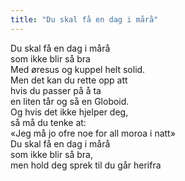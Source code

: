 ```yaml
---
title: "Du skal få en dag i mårå"
---
```


Du skal få en dag i mårå  
som ikke blir så bra  
Med øresus og kuppel helt solid.  
Men det kan du rette opp att  
hvis du passer på å ta  
en liten tår og så en Globoid.  
Og hvis det ikke hjelper deg,  
så må du tenke at:  
«Jeg må jo ofre noe for all moroa i natt»  
Du skal få en dag i mårå  
som ikke blir så bra,  
men hold deg sprek til du går herifra  